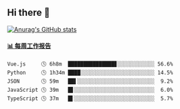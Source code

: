 ## Hi there 👋

[![Anurag's GitHub stats](https://github-readme-stats-orilights.vercel.app/api?username=orilights)](https://github.com/anuraghazra/github-readme-stats)

<!--
**OriLight152/OriLight152** is a ✨ _special_ ✨ repository because its `README.md` (this file) appears on your GitHub profile.

Here are some ideas to get you started:

- 🔭 I’m currently working on ...
- 🌱 I’m currently learning ...
- 👯 I’m looking to collaborate on ...
- 🤔 I’m looking for help with ...
- 💬 Ask me about ...
- 📫 How to reach me: ...
- 😄 Pronouns: ...
- ⚡ Fun fact: ...
-->

<!-- waka-box start -->
#### <a href="https://gist.github.com/92c8d5b388768c10efcba86e82b7c4fb" target="_blank">📊 每周工作报告</a>
```text
Vue.js     🕓 6h8m  ███████████████▊░░░░░░░░░░░░ 56.6%
Python     🕓 1h34m ████░░░░░░░░░░░░░░░░░░░░░░░░ 14.5%
JSON       🕓 59m   ██▌░░░░░░░░░░░░░░░░░░░░░░░░░  9.2%
JavaScript 🕓 39m   █▋░░░░░░░░░░░░░░░░░░░░░░░░░░  6.0%
TypeScript 🕓 37m   █▌░░░░░░░░░░░░░░░░░░░░░░░░░░  5.7%
```
<!-- Powered by https://github.com/journey-ad/waka-box-go . -->
<!-- waka-box end -->
